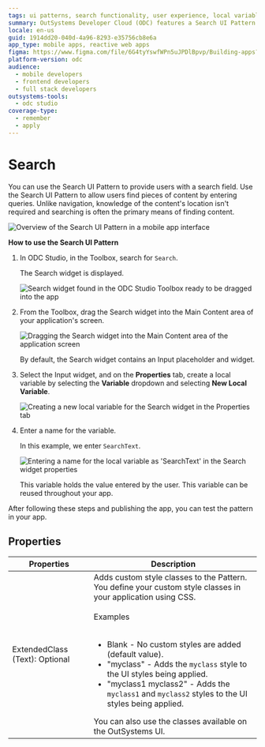 ```yaml
---
tags: ui patterns, search functionality, user experience, local variables, widgets
summary: OutSystems Developer Cloud (ODC) features a Search UI Pattern that enables users to find content within applications by entering queries.
locale: en-us
guid: 1914dd20-040d-4a96-8293-e35756cb8e6a
app_type: mobile apps, reactive web apps
figma: https://www.figma.com/file/6G4tyYswfWPn5uJPDlBpvp/Building-apps?type=design&node-id=3203%3A17253&t=ZwHw8hXeFhwYsO5V-1
platform-version: odc
audience:
  - mobile developers
  - frontend developers
  - full stack developers
outsystems-tools:
  - odc studio
coverage-type:
  - remember
  - apply
---
```


# Search

You can use the Search UI Pattern to provide users with a search field. Use the Search UI Pattern to allow users find pieces of content by entering queries. Unlike navigation, knowledge of the content's location isn't required and searching is often the primary means of finding content.

![Overview of the Search UI Pattern in a mobile app interface](images/search-5-ss.png "Search UI Pattern Overview")

**How to use the Search UI Pattern**

1. In ODC Studio, in the Toolbox, search for `Search`.

    The Search widget is displayed.

    ![Search widget found in the ODC Studio Toolbox ready to be dragged into the app](images/search-1-ss.png "Search Widget in ODC Studio Toolbox")

1. From the Toolbox, drag the Search widget into the Main Content area of your application's screen.

    ![Dragging the Search widget into the Main Content area of the application screen](images/search-2-ss.png "Placing Search Widget in Main Content Area")

    By default, the Search widget contains an Input placeholder and widget.

1. Select the Input widget, and on the **Properties** tab, create a local variable by selecting the **Variable** dropdown and selecting **New Local Variable**.

    ![Creating a new local variable for the Search widget in the Properties tab](images/search-3-ss.png "Creating a Local Variable for Search")

1. Enter a name for the variable.

    In this example, we enter `SearchText`.

    ![Entering a name for the local variable as 'SearchText' in the Search widget properties](images/search-4-ss.png "Naming the Search Text Variable")

    This variable holds the value entered by the user. This variable can be reused throughout your app.

After following these steps and publishing the app, you can test the pattern in your app.

## Properties

| Properties                     | Description                                                                                                                                                                                                                                                                                                                                                                                                                                                                                                                                                                                                                        |
|--------------------------------|------------------------------------------------------------------------------------------------------------------------------------------------------------------------------------------------------------------------------------------------------------------------------------------------------------------------------------------------------------------------------------------------------------------------------------------------------------------------------------------------------------------------------------------------------------------------------------------------------------------------------------|
| ExtendedClass (Text): Optional | Adds custom style classes to the Pattern. You define your custom style classes in your application using CSS.<br/><br/>Examples<br/><br/><ul><li>Blank - No custom styles are added (default value). </li><li>"myclass" - Adds the ``myclass`` style to the UI styles being applied.</li><li>"myclass1 myclass2" - Adds the ``myclass1`` and ``myclass2`` styles to the UI styles being applied.</li></ul>You can also use the classes available on the OutSystems UI. |
